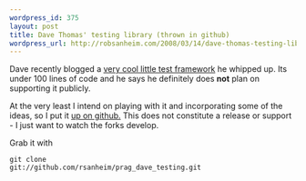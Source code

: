 ```yaml
--- 
wordpress_id: 375
layout: post
title: Dave Thomas' testing library (thrown in github)
wordpress_url: http://robsanheim.com/2008/03/14/dave-thomas-testing-library-thrown-in-github/
---
```

Dave recently blogged a <a href="http://pragdave.blogs.pragprog.com/pragdave/2008/03/playing-with-a.html">very cool little test framework</a> he whipped up.  Its under 100 lines of code and he says he definitely does <strong>not</strong> plan on supporting it publicly.  

At the very least I intend on playing with it and incorporating some of the ideas, so I put it <a href="https://github.com/rsanheim/prag_dave_testing/tree/master">up on github.</a>  This does not constitute a release or support - I just want to watch the forks develop.

Grab it with <pre><code>git clone git://github.com/rsanheim/prag_dave_testing.git</code></pre>
